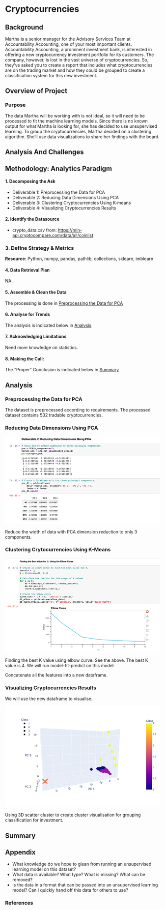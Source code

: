 # Cryptocurrencies

## Background

Martha is a senior manager for the Advisory Services Team at Accountability Accounting, one of your most important clients. Accountability Accounting, a prominent investment bank, is interested in offering a new cryptocurrency investment portfolio for its customers. The company, however, is lost in the vast universe of cryptocurrencies. So, they’ve asked you to create a report that includes what cryptocurrencies are on the trading market and how they could be grouped to create a classification system for this new investment.

## Overview of Project

### Purpose

The data Martha will be working with is not ideal, so it will need to be processed to fit the machine learning models. Since there is no known output for what Martha is looking for, she has decided to use unsupervised learning. To group the cryptocurrencies, Martha decided on a clustering algorithm. She’ll use data visualizations to share her findings with the board.

## Analysis And Challenges

## Methodology: Analytics Paradigm

#### 1. Decomposing the Ask

* Deliverable 1: Preprocessing the Data for PCA
* Deliverable 2: Reducing Data Dimensions Using PCA
* Deliverable 3: Clustering Cryptocurrencies Using K-means
* Deliverable 4: Visualizing Cryptocurrencies Results

#### 2. Identify the Datasource
* crypto_data.csv from: https://min-api.cryptocompare.com/data/all/coinlist

### 3. Define Strategy & Metrics
**Resource:** Python, numpy, pandas, pathlib, collections, sklearn, imblearn

#### 4. Data Retrieval Plan
NA

#### 5. Assemble & Clean the Data
The processing is done in [Preprocessing the Data for PCA](#preprocessing-the-data-for-pca)

#### 6. Analyse for Trends

The analysis is indicated below in [Analysis](#analysis)

#### 7. Acknowledging Limitations
Need more knowledge on statistics.

#### 8. Making the Call:
The "Proper" Conclusion is indicated below in [Summary](#summary)

## Analysis

### Preprocessing the Data for PCA
The dataset is preprocessed according to requirements. The processed dataset contains 532 tradable cryptocurrencies.

### Reducing Data Dimensions Using PCA

![PCA](resources/PCA_dimension_reduction.png)

Reduce the width of data with PCA dimension reduction to only 3 components.

### Clustering Crytocurrencies Using K-Means

![elbow](resources/elbow_curve.png)

Finding the best K value using elbow curve. See the above. The best K value is 4. We will run model-fit-predict on this model.

Concatenate all the features into a new dataframe.

### Visualizing Cryptocurrencies Results

We will use the new dataframe to visualise.

![3D](resources/3D_scatter.png)

Using 3D scatter cluster to create cluster visualisation for grouping classification for investment.


## Summary


## Appendix

* What knowledge do we hope to glean from running an unsupervised learning model on this dataset?
* What data is available? What type? What is missing? What can be removed?
* Is the data in a format that can be passed into an unsupervised learning model?
Can I quickly hand off this data for others to use?



### References
